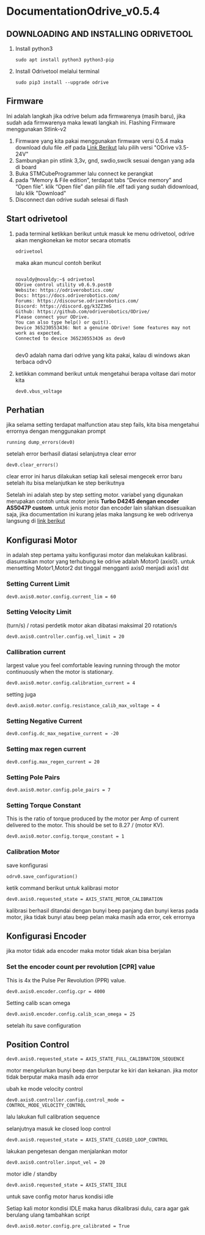 # DocumentationOdrive_v0.5.4

## **DOWNLOADING AND INSTALLING ODRIVETOOL**
1. Install python3

    ```
    sudo apt install python3 python3-pip
    ```

3. Install Odrivetool melalui terminal

   ```
   sudo pip3 install --upgrade odrive
   ```

## **Firmware**
Ini adalah langkah jika odrive belum ada firmwarenya (masih baru), jika sudah ada firmwarenya maka lewati langkah ini. Flashing Firmware menggunakan Stlink-v2
1. Firmware yang kita pakai menggunakan firmware versi 0.5.4 maka download dulu file .elf pada [Link Berikut](https://docs.odriverobotics.com/releases/firmware) lalu pilih versi "ODrive v3.5-24V"
2. Sambungkan pin stlink 3,3v, gnd, swdio,swclk sesuai dengan yang ada di board
3. Buka STMCubeProgrammer lalu connect ke perangkat
4. pada “Memory & File edition”, terdapat tabs “Device memory” and “Open file”. klik “Open file” dan pilih file .elf tadi yang sudah didownload, lalu klik "Download"
5. Disconnect dan odrive sudah selesai di flash

## **Start odrivetool**
1. pada terminal ketikkan berikut untuk masuk ke menu odrivetool, odrive akan mengkonekan ke motor secara otomatis
   ```
   odrivetool
    ```
   
   maka akan muncul contoh berikut
   ```
   
   novaldy@novaldy:~$ odrivetool
   ODrive control utility v0.6.9.post0
   Website: https://odriverobotics.com/
   Docs: https://docs.odriverobotics.com/
   Forums: https://discourse.odriverobotics.com/
   Discord: https://discord.gg/k3ZZ3mS
   Github: https://github.com/odriverobotics/ODrive/
   Please connect your ODrive.
   You can also type help() or quit().
   Device 365230553436: Not a genuine ODrive! Some features may not work as expected.
   Connected to device 365230553436 as dev0

   
   ```
   dev0 adalah nama dari odrive yang kita pakai, kalau di windows akan terbaca odrv0

3. ketikkan command berikut untuk mengetahui berapa voltase dari motor kita
   
   ```
   dev0.vbus_voltage
   ```

## **Perhatian**
jika selama setting terdapat malfunction atau step fails, kita bisa mengetahui errornya dengan menggunakan prompt

```
running dump_errors(dev0)
```

setelah error berhasil diatasi selanjutnya clear error

```
dev0.clear_errors()
```

clear error ini harus dilakukan setiap kali selesai mengecek error baru setelah itu bisa melanjutkan ke step berikutnya

Setelah ini adalah step by step setting motor. variabel yang digunakan merupakan contoh untuk motor jenis **Turbo D4245 dengan encoder AS5047P custom**. untuk jenis motor dan encoder lain silahkan disesuaikan saja, jika documentation ini kurang jelas maka langsung ke web odrivenya langsung di [link berikut](https://docs.odriverobotics.com/v/0.5.4/getting-started.html)

## **Konfigurasi Motor**
in adalah step pertama yaitu konfigurasi motor dan melakukan kalibrasi. diasumsikan motor yang terhubung ke odrive adalah Motor0 (axis0). untuk mensetting Motor1,Motor2 dst tinggal mengganti axis0 menjadi axis1 dst

### **Setting Current Limit**

```
dev0.axis0.motor.config.current_lim = 60
```

### **Setting Velocity Limit**
(turn/s) / rotasi perdetik
motor akan dibatasi maksimal 20 rotation/s

```
dev0.axis0.controller.config.vel_limit = 20
```

### **Callibration current**
largest value you feel comfortable leaving running through the motor continuously when the motor is stationary.

```
dev0.axis0.motor.config.calibration_current = 4
```

setting juga

```
dev0.axis0.motor.config.resistance_calib_max_voltage = 4
```

### **Setting Negative Current**

```
dev0.config.dc_max_negative_current = -20
```

### **Setting max regen current**

```
dev0.config.max_regen_current = 20
```

### **Setting Pole Pairs**
```
dev0.axis0.motor.config.pole_pairs = 7
```

### **Setting Torque Constant**
This is the ratio of torque produced by the motor per Amp of current delivered to the motor. This should be set to 8.27 / (motor KV).

```
dev0.axis0.motor.config.torque_constant = 1
```

### **Calibration Motor**
save konfigurasi

```
odrv0.save_configuration()
```

ketik command berikut untuk kalibrasi motor

```
dev0.axis0.requested_state = AXIS_STATE_MOTOR_CALIBRATION
```

kalibrasi berhasil ditandai dengan bunyi beep panjang dan bunyi keras pada motor, jika tidak bunyi atau beep pelan maka masih ada error, cek errornya

## **Konfigurasi Encoder**
jika motor tidak ada encoder maka motor tidak akan bisa berjalan

### **Set the encoder count per revolution [CPR] value**
This is 4x the Pulse Per Revolution (PPR) value.

```
dev0.axis0.encoder.config.cpr = 4000
```

Setting calib scan omega

```
dev0.axis0.encoder.config.calib_scan_omega = 25
```

setelah itu save configuration

## **Position Control**

```
dev0.axis0.requested_state = AXIS_STATE_FULL_CALIBRATION_SEQUENCE
```

motor mengelurkan bunyi beep dan berputar ke kiri dan kekanan. jika motor tidak berputar maka masih ada error

ubah ke mode velocity control
```
dev0.axis0.controller.config.control_mode = CONTROL_MODE_VELOCITY_CONTROL
```

lalu lakukan full calibration sequence

selanjutnya masuk ke closed loop control

```
dev0.axis0.requested_state = AXIS_STATE_CLOSED_LOOP_CONTROL
```

lakukan pengetesan dengan menjalankan motor

```
dev0.axis0.controller.input_vel = 20
```

motor idle / standby

```
dev0.axis0.requested_state = AXIS_STATE_IDLE
```

untuk save config motor harus kondisi idle

Setiap kali motor kondisi IDLE maka harus dikalibrasi dulu, cara agar gak berulang ulang tambahkan script

```
dev0.axis0.motor.config.pre_calibrated = True
```
